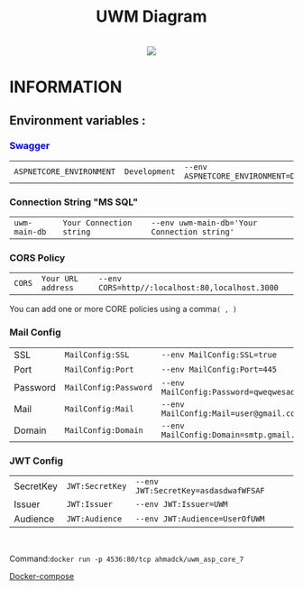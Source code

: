 <div id="header" align="center">
  <h1>UWM Diagram</h1>
</div>
    <br/>
<div id="header" align="center">
  <img src="https://user-images.githubusercontent.com/48823161/209620578-40e4db12-b1fd-40ab-89fe-551f03e32008.png" />
</div>
<h1>INFORMATION</h1>
<h2>Environment variables : </h2>
<h3 style="color:blue;">Swagger </h3>
<table>
  <tr>
    <td><code>ASPNETCORE_ENVIRONMENT</code></td>
    <td><code>Development</code></td>
    <td><code>--env ASPNETCORE_ENVIRONMENT=Development</code></td>
  </tr>
</table>

<h3>Connection String  "MS SQL" </h3>
<table>
  <tr>
    <td><code>uwm-main-db</code></td>
    <td><code>Your Connection string</code></td>
    <td><code>--env uwm-main-db='Your Connection string' </code></td>
  </tr>
</table>

<h3>CORS Policy </h3>
<table>
  <tr>
    <td><code>CORS</code></td>
    <td><code>Your URL address</code></td>
    <td><code>--env CORS=http//:localhost:80,localhost.3000</code></td>
  </tr>
</table>
<p>You can add one or more CORE policies using a comma<code>( , )</code></p>
<h3>Mail Сonfig </h3>
<table>
  <tr>
    <td>SSL</td>
    <td><code>MailConfig:SSL</code></td>
    <td><code>--env MailConfig:SSL=true</code></td>
  </tr>
  <tr>
    <td>Port</td>
    <td><code>MailConfig:Port</code></td>
    <td><code>--env MailConfig:Port=445</code></td>
  </tr>
  <tr>
    <td>Password</td>
    <td><code>MailConfig:Password</code></td>
    <td><code>--env MailConfig:Password=qweqwesad@wW</code></td>
  </tr>
  <tr>
    <td>Mail</td>
    <td><code>MailConfig:Mail</code></td>
    <td><code>--env MailConfig:Mail=user@gmail.com</code></td>
  </tr>
  <tr>
   <td>Domain</td>
    <td><code>MailConfig:Domain</code></td>
    <td><code>--env MailConfig:Domain=smtp.gmail.com</code></td>
  </tr>
</table>
<h3>JWT Config</h3>
<table>
  <tr>
    <td>SecretKey</td>
    <td><code>JWT:SecretKey</code></td>
    <td><code>--env JWT:SecretKey=asdasdwafWFSAF </code></td>
  </tr>
 <tr>
   <td>Issuer</td>
    <td><code>JWT:Issuer</code></td>
    <td><code>--env JWT:Issuer=UWM </code></td>
  </tr>
 <tr>
    <td>Audience</td>
    <td><code>JWT:Audience</code></td>
    <td><code>--env JWT:Audience=UserOfUWM </code></td>
  </tr>
</table>
<br>
<p>Command:<code>docker run -p 4536:80/tcp ahmadck/uwm_asp_core_7</code>
<p><a href="https://github.com/ZLUKADARK/UWM/blob/master/Docker-compose.yml">Docker-compose</a>

